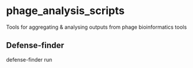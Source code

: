 # phage_analysis_scripts
Tools for aggregating &amp; analysing outputs from phage bioinformatics tools

## Defense-finder 

defense-finder run

